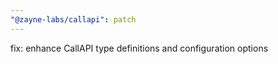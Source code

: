 ```yaml
---
"@zayne-labs/callapi": patch
---
```


fix: enhance CallAPI type definitions and configuration options
